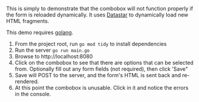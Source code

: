 This is simply to demonstrate that the combobox will not function properly if the form is reloaded dynamically. It uses [Datastar](https://data-star.dev/examples/web_component) to dynamically load new HTML fragments.

This demo requires [golang](https://go.dev).


1. From the project root, run `go mod tidy` to install dependencies
2. Run the server `go run main.go`
2. Browse to http://localhost:8080
3. Click on the combobox to see that there are options that can be selected from. Optionally fill out any form fields (not required), then click 'Save"
4. Save will POST to the server, and the form's HTML is sent back and re-rendered.
5. At this point the combobox is unusable. Click in it and notice the errors in the console.
